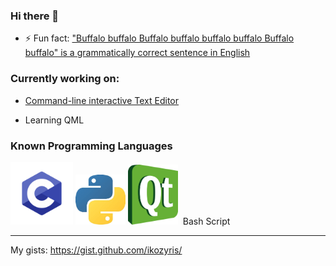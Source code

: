 ### Hi there 👋
- ⚡ Fun fact:  ["Buffalo buffalo Buffalo buffalo buffalo buffalo Buffalo buffalo" is a grammatically correct sentence in English](https://en.wikipedia.org/wiki/Buffalo_buffalo_Buffalo_buffalo_buffalo_buffalo_Buffalo_buffalo)

### Currently working on:
- [Command-line interactive Text Editor](https://github.com/ikozyris/txt-editor)
<!--- Creating/Porting apps to Ubuntu Touch
    - Using a Lidar with ev3dev over USB
-->
- Learning QML

### Known Programming Languages



<img src="C-logo.png" alt="c-logo" width="100"/>&nbsp;<img src="Python-logo.png" alt="python-logo" width="80"/>&nbsp;<img src="Qt-logo.png" alt="qt-logo" width="80"/>&nbsp;
Bash Script

----
My gists: https://gist.github.com/ikozyris/
<!--
**ikozyris/ikozyris** is a ✨ _special_ ✨ repository because its `README.md` (this file) appears on your GitHub profile.

Here are some ideas to get you started:

- 🔭 I’m currently working on ...
- 🌱 I’m currently learning ...
- 👯 I’m looking to collaborate on ...
- 🤔 I’m looking for help with ...
- 💬 Ask me about ...
- 📫 How to reach me: ...
- 😄 Pronouns: ...
- ⚡ Fun fact: ...
-->
